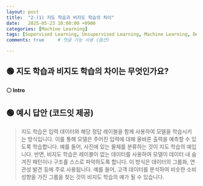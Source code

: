 ```yaml
---
layout: post
title:  "2-(1) 지도 학습과 비지도 학습의 차이"
date:   2025-05-23 10:00:00 +0900
categories: [Machine Learning]
tags: [Supervised Learning, Unsupervised Learning, Machine Learning, Deep Learning, AI]
comments: true     # 댓글 기능 사용 (옵션)

---
```


## 🟢 지도 학습과 비지도 학습의 차이는 무엇인가요?

#### ⚪ Intro


## 🟢 예시 답안 (코드잇 제공)
> 지도 학습은 입력 데이터와 해당 정답 레이블을 함께 사용하여 모델을 학습시키는 방식입니다. 이를 통해 모델은 주어진 입력에 대해 올바른 출력을 예측할 수 있도록 학습합니다. 예를 들어, 사진에 있는 물체를 분류하는 것이 지도 학습의 예입니다. 
반면, 비지도 학습은 레이블이 없는 데이터를 사용하여 모델이 데이터 내 숨겨진 패턴이나 구조를 스스로 파악하도록 합니다. 이 방식은 데이터의 그룹화, 연관성 발견 등에 주로 사용됩니다. 예를 들어, 고객 데이터를 분석하여 비슷한 소비 성향을 가진 그룹을 찾는 것이 비지도 학습의 예가 될 수 있습니다.